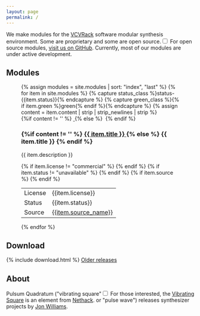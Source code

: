 ```yaml
---
layout: page
permalink: /
---
```


We make modules for the <a href="http://www.vcvrack.com/">VCVRack</a> software modular synthesis environment. Some are
proprietary and some are open source.<label for="sn-opensource" class="margin-toggle sidenote-number"></label><input type="checkbox" id="sn-opensource" class="margin-toggle">
<span class="sidenote">
  For open source modules, <a href="https://github.com/{{site.github_username}}">visit us on GitHub</a>.
</span>
Currently, most of our modules are under active development.


## Modules

<figure class="fullwidth modules">
{% assign modules = site.modules | sort: "index", "last" %}
{% for item in site.modules %}
  {% capture status_class %}status-{{item.status}}{% endcapture %}
  {% capture green_class %}{% if item.green %}green{% endif %}{% endcapture %}
  {% assign content = item.content | strip | strip_newlines | strip %}
  <div class="module {{status_class}} {{green_class}}">
    {%if content != '' %}
      <a href="{{ item.url }}">
      <img src="/images/{{item.slug}}.png" alt="">
      </a>
      {% else %}
      <img src="/images/{{item.slug}}.png" alt="">
      {% endif %}
    <h3>
      {%if content != '' %}
        <a href="{{ item.url }}">
        {{ item.title }}
        </a>
      {% else %}
        {{ item.title }}
      {% endif %}
    </h3>
    <p>
      {{ item.description }}
    </p>
      <table>
        {% if item.license != "commercial" %}
          <tr>
            <td>License</td>
            <td>{{item.license}}</td>
          </tr>
        {% endif %}
        {% if item.status != "unavailable" %}
          <tr>
            <td>Status</td>
            <td>{{item.status}}</td>
          </tr>
        {% endif %}
        {% if item.source %}
          <tr>
            <td>
              Source
            </td>
            <td>
              <a href="{{item.source}}">{{item.source_name}}</a>
            </td>
          </tr>
        {% endif %}
      </table>
  </div>
{% endfor %}
</figure>


## Download
{% include download.html %}
<a href="releases">Older releases</a>

## About

Pulsum Quadratum ("vibrating square"<label for="sn-vs" class="margin-toggle sidenote-number"></label><input type="checkbox" id="sn-vs" class="margin-toggle">
<span class="sidenote">
  For those interested, the <a href="https://nethackwiki.com/wiki/Vibrating_square">Vibrating Square</a>
  is an element from <a href="https://en.wikipedia.org/wiki/NetHack">Nethack</a>.
</span>
 or "pulse wave") releases synthesizer
projects by <a href="https://jonwillia.ms/">Jon Williams</a>.


<!--
<ul>
  {% for post in site.posts %}
    <li>
      <a href="{{ post.url }}">{{ post.title }}</a>
      <span class="date">({{ post.date | date_to_string }})</span>
      {{ post.content}}
    </li>
  {% endfor %}
</ul>
-->
